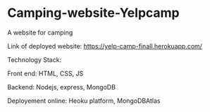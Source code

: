 # Camping-website-Yelpcamp
A website for camping

Link of deployed website:  https://yelp-camp-finall.herokuapp.com/

Technology Stack:

Front end:
HTML,
CSS,
JS

Backend:
Nodejs,
express,
MongoDB

Deployement online:
Heoku platform,
MongoDBAtlas
